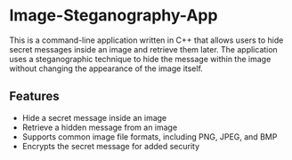 # Image-Steganography-App
This is a command-line application written in C++ that allows users to hide secret messages inside an image and retrieve them later. The application uses a steganographic technique to hide the message within the image without changing the appearance of the image itself.

## Features
* Hide a secret message inside an image
* Retrieve a hidden message from an image
* Supports common image file formats, including PNG, JPEG, and BMP
* Encrypts the secret message for added security

